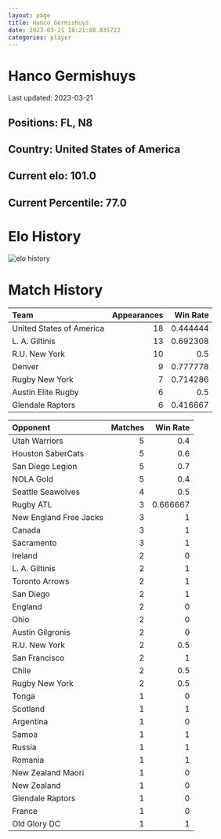 ```yaml
---  
layout: page  
title: Hanco Germishuys  
date: 2023-03-21 18:21:08.835722  
categories: player  
---
```

# Hanco Germishuys


Last updated: 2023-03-21
## Positions: FL, N8

## Country: United States of America

## Current elo: 101.0

## Current Percentile: 77.0

# Elo History


![elo history](history_HancoGermishuys.png)
# Match History


| Team                     |   Appearances |   Win Rate |
|:-------------------------|--------------:|-----------:|
| United States of America |            18 |   0.444444 |
| L. A. Giltinis           |            13 |   0.692308 |
| R.U. New York            |            10 |   0.5      |
| Denver                   |             9 |   0.777778 |
| Rugby New York           |             7 |   0.714286 |
| Austin Elite Rugby       |             6 |   0.5      |
| Glendale Raptors         |             6 |   0.416667 |

| Opponent               |   Matches |   Win Rate |
|:-----------------------|----------:|-----------:|
| Utah Warriors          |         5 |   0.4      |
| Houston SaberCats      |         5 |   0.6      |
| San Diego Legion       |         5 |   0.7      |
| NOLA Gold              |         5 |   0.4      |
| Seattle Seawolves      |         4 |   0.5      |
| Rugby ATL              |         3 |   0.666667 |
| New England Free Jacks |         3 |   1        |
| Canada                 |         3 |   1        |
| Sacramento             |         3 |   1        |
| Ireland                |         2 |   0        |
| L. A. Giltinis         |         2 |   1        |
| Toronto Arrows         |         2 |   1        |
| San Diego              |         2 |   1        |
| England                |         2 |   0        |
| Ohio                   |         2 |   0        |
| Austin Gilgronis       |         2 |   0        |
| R.U. New York          |         2 |   0.5      |
| San Francisco          |         2 |   1        |
| Chile                  |         2 |   0.5      |
| Rugby New York         |         2 |   0.5      |
| Tonga                  |         1 |   0        |
| Scotland               |         1 |   1        |
| Argentina              |         1 |   0        |
| Samoa                  |         1 |   1        |
| Russia                 |         1 |   1        |
| Romania                |         1 |   1        |
| New Zealand Maori      |         1 |   0        |
| New Zealand            |         1 |   0        |
| Glendale Raptors       |         1 |   0        |
| France                 |         1 |   0        |
| Old Glory DC           |         1 |   1        |